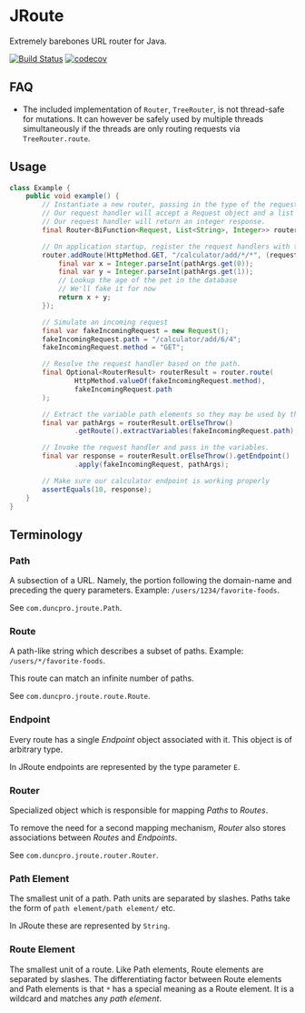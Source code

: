 # JRoute
Extremely barebones URL router for Java.

[![Build Status](https://www.travis-ci.com/duncpro/JRoute.svg?branch=master)](https://www.travis-ci.com/duncpro/JRoute)
[![codecov](https://codecov.io/gh/duncpro/JRoute/branch/master/graph/badge.svg?token=01IKEI8IW6)](https://codecov.io/gh/duncpro/JRoute)

## FAQ
- The included implementation of `Router`, `TreeRouter`, is not thread-safe for mutations.
It can however be safely used by multiple threads simultaneously if the threads are only
  routing requests via `TreeRouter.route`.

## Usage
```java
class Example {
    public void example() {
        // Instantiate a new router, passing in the type of the request handler.
        // Our request handler will accept a Request object and a list of path arguments.
        // Our request handler will return an integer response.
        final Router<BiFunction<Request, List<String>, Integer>> router = new TreeRouter<>();

        // On application startup, register the request handlers with the router.
        router.addRoute(HttpMethod.GET, "/calculator/add/*/*", (request, pathArgs) -> {
            final var x = Integer.parseInt(pathArgs.get(0));
            final var y = Integer.parseInt(pathArgs.get(1));
            // Lookup the age of the pet in the database
            // We'll fake it for now
            return x + y;
        });

        // Simulate an incoming request
        final var fakeIncomingRequest = new Request();
        fakeIncomingRequest.path = "/calculator/add/6/4";
        fakeIncomingRequest.method = "GET";

        // Resolve the request handler based on the path.
        final Optional<RouterResult> routerResult = router.route(
                HttpMethod.valueOf(fakeIncomingRequest.method),
                fakeIncomingRequest.path
        );

        // Extract the variable path elements so they may be used by the request handler.
        final var pathArgs = routerResult.orElseThrow()
                .getRoute().extractVariables(fakeIncomingRequest.path);

        // Invoke the request handler and pass in the variables.
        final var response = routerResult.orElseThrow().getEndpoint()
                .apply(fakeIncomingRequest, pathArgs);

        // Make sure our calculator endpoint is working properly
        assertEquals(10, response);
    }
}
```


## Terminology
### Path
A subsection of a URL. Namely, the portion following the domain-name and preceding the query parameters.
Example: `/users/1234/favorite-foods`.

See `com.duncpro.jroute.Path`.
### Route
A path-like string which describes a subset of paths.
Example: `/users/*/favorite-foods`.

This route can match an infinite number of paths.

See `com.duncpro.jroute.route.Route`.
### Endpoint
Every route has a single *Endpoint* object associated with it. This object is of
arbitrary type.

In JRoute endpoints are represented by the type parameter `E`.
### Router
Specialized object which is responsible for mapping *Paths* to *Routes*.

To remove the need for a second mapping mechanism, *Router* also stores associations
between *Routes* and *Endpoints*.

See `com.duncpro.jroute.router.Router`.

### Path Element
The smallest unit of a path. Path units are separated by slashes.
Paths take the form of `path element/path element/` etc.

In JRoute these are represented by `String`.

### Route Element
The smallest unit of a route. Like Path elements, Route elements are separated by slashes.
The differentiating factor between Route elements and Path elements is that `*` has a special
meaning as a Route element. It is a wildcard and matches any *path element*.

